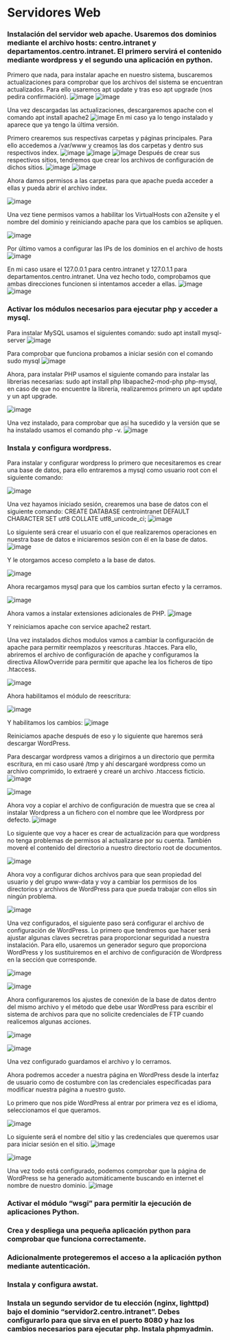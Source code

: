 # Servidores Web

### Instalación del servidor web apache. Usaremos dos dominios mediante el archivo hosts: centro.intranet y departamentos.centro.intranet. El primero servirá el contenido mediante wordpress y el segundo una aplicación en python.
Primero que nada, para instalar apache en nuestro sistema, buscaremos actualizaciones para comprobar que los archivos del sistema se encuentran actualizados. Para ello usaremos apt update y tras eso apt upgrade (nos pedira confirmación).
![image](https://github.com/DaniMa02/SREI-2-ASIR/assets/47284389/c91f0db6-6250-445b-b57c-07912b2e1786)
![image](https://github.com/DaniMa02/SREI-2-ASIR/assets/47284389/7db8a2f2-b7b3-4377-8aa4-cf60478908e3)

Una vez descargadas las actualizaciones, descargaremos apache con el comando apt install apache2
![image](https://github.com/DaniMa02/SREI-2-ASIR/assets/47284389/59dae303-853a-41b4-9a40-4b391df662a7)
En mi caso ya lo tengo instalado y aparece que ya tengo la última versión.  

Primero crearemos sus respectivas carpetas y páginas principales. Para ello accedemos a /var/www y creamos las dos carpetas y dentro sus respectivos index.
![image](https://github.com/DaniMa02/SREI-2-ASIR/assets/47284389/fa7180e3-3755-45c5-b2b7-1983f1031103)
![image](https://github.com/DaniMa02/SREI-2-ASIR/assets/47284389/6ad10bfe-c463-4349-bccd-4ca7126cd5c0)
![image](https://github.com/DaniMa02/SREI-2-ASIR/assets/47284389/39e24f1a-1d7b-4d3a-830b-7b4dc91f7d24)
Después de crear sus respectivos sitios, tendremos que crear los archivos de configuración de dichos sitios.
![image](https://github.com/DaniMa02/SREI-2-ASIR/assets/47284389/2687b153-aa94-4ded-b459-df77282dfadc)
![image](https://github.com/DaniMa02/SREI-2-ASIR/assets/47284389/6d1d7179-c681-45d1-ade4-54e627281a5f)

Ahora damos permisos a las carpetas para que apache pueda acceder a ellas y pueda abrir el archivo index.

![image](https://github.com/DaniMa02/SREI-2-ASIR/assets/47284389/8945e739-90ac-4a89-9c77-2569bd860227)

Una vez tiene permisos vamos a habilitar los VirtualHosts con a2ensite y el nombre del dominio y reiniciando apache para que los cambios se apliquen.

![image](https://github.com/DaniMa02/SREI-2-ASIR/assets/47284389/954835ce-365a-4d50-b420-d3b1420c62cc)

Por último vamos a configurar las IPs de los dominios en el archivo de hosts
![image](https://github.com/DaniMa02/SREI-2-ASIR/assets/47284389/b7cdb0b6-86ec-427c-b466-55d4bb79f0e7)

En mi caso usare el 127.0.0.1 para centro.intranet y 127.0.1.1 para departamentos.centro.intranet.
Una vez hecho todo, comprobamos que ambas direcciones funcionen si intentamos acceder a ellas.
![image](https://github.com/DaniMa02/SREI-2-ASIR/assets/47284389/d37c1bcc-48a5-431b-986c-1285babcc1bb)
![image](https://github.com/DaniMa02/SREI-2-ASIR/assets/47284389/4fb8b884-08d0-441a-a74a-473df91b352f)


### Activar los módulos necesarios para ejecutar php y acceder a mysql.

Para instalar MySQL usamos el siguientes comando:
sudo apt install mysql-server
![image](https://github.com/DaniMa02/SREI-2-ASIR/assets/47284389/1bc03a28-2a84-48a5-91b7-fa876776fc9b)


Para comprobar que funciona probamos a iniciar sesión con el comando sudo mysql
![image](https://github.com/DaniMa02/SREI-2-ASIR/assets/47284389/b59ce719-a7d5-4aa1-8790-b1747f45bd54)

Ahora, para instalar PHP usamos el siguiente comando para instalar las librerias necesarias:
sudo apt install php libapache2-mod-php php-mysql, en caso de que no encuentre la librería, realizaremos primero un apt update y un apt upgrade.

![image](https://github.com/DaniMa02/SREI-2-ASIR/assets/47284389/fb0523dc-5197-4a08-8950-742f8ef59c3f)

Una vez instalado, para comprobar que así ha sucedido y la versión que se ha instalado usamos el comando php -v.
![image](https://github.com/DaniMa02/SREI-2-ASIR/assets/47284389/e1598a1f-4101-4d58-9cd9-05a4aeb94890)


### Instala y configura wordpress.

Para instalar y configurar wordpress lo primero que necesitaremos es crear una base de datos, para ello entraremos a mysql como usuario root con el siguiente comando:

![image](https://github.com/DaniMa02/SREI-2-ASIR/assets/47284389/7ded5977-cc79-4098-bef9-3fd907f6a3be)

Una vez hayamos iniciado sesión, crearemos una base de datos con el siguiente comando:
CREATE DATABASE centrointranet DEFAULT CHARACTER SET utf8 COLLATE utf8_unicode_ci;
![image](https://github.com/DaniMa02/SREI-2-ASIR/assets/47284389/b87e2ad6-ba8a-48db-bd6b-a70e982d8f9c)

Lo siguiente será crear el usuario con el que realizaremos operaciones en nuestra base de datos e iniciaremos sesión con él en la base de datos.
![image](https://github.com/DaniMa02/SREI-2-ASIR/assets/47284389/21e03c96-ca71-4e71-b430-6bb931b2d75a)

Y le otorgamos acceso completo a la base de datos.

![image](https://github.com/DaniMa02/SREI-2-ASIR/assets/47284389/bab0e1d6-6178-40e5-a1b9-8c8b6a1237d4)

Ahora recargamos mysql para que los cambios surtan efecto y la cerramos.

![image](https://github.com/DaniMa02/SREI-2-ASIR/assets/47284389/1fc7629f-aca0-4838-bdf2-73e78c05c492)

Ahora vamos a instalar extensiones adicionales de PHP.
![image](https://github.com/DaniMa02/SREI-2-ASIR/assets/47284389/3255228d-709d-4323-a568-7bef38e2093c)

Y reiniciamos apache con service apache2 restart.

Una vez instalados dichos modulos vamos a cambiar la configuración de apache para permitir reemplazos y reescrituras .htacces. Para ello, abriremos el archivo de configuración de apache y configuramos la directiva AllowOverride para permitir que apache lea los ficheros de tipo .htaccess.

![image](https://github.com/DaniMa02/SREI-2-ASIR/assets/47284389/de62899f-ff7d-44b5-b020-d01d763d014e)

Ahora habilitamos el módulo de reescritura:

![image](https://github.com/DaniMa02/SREI-2-ASIR/assets/47284389/f62ef764-9ea2-4332-bbfc-137e7fb76436)

Y habilitamos los cambios:
![image](https://github.com/DaniMa02/SREI-2-ASIR/assets/47284389/dcc91447-ea15-40f3-a789-da387168421c)

Reiniciamos apache después de eso y lo siguiente que haremos será descargar WordPress.

Para descargar wordpress vamos a dirigirnos a un directorio que permita escritura, en mi caso usaré /tmp y ahí descargaré wordpress como un archivo comprimido, lo extraeré y crearé un archivo .htaccess ficticio.  
![image](https://github.com/DaniMa02/SREI-2-ASIR/assets/47284389/e40d4093-3740-4a0a-b0e8-b6185d12069a)

![image](https://github.com/DaniMa02/SREI-2-ASIR/assets/47284389/aab2c6c9-f5a0-4acf-b5f9-baf1b8a3c2c4)

Ahora voy a copiar el archivo de configuración de muestra que se crea al instalar Wordpress a un fichero con el nombre que lee Wordpress por defecto.
![image](https://github.com/DaniMa02/SREI-2-ASIR/assets/47284389/454e78ee-466b-4814-9400-bc0e812d1151)

Lo siguiente que voy a hacer es crear de actualización para que wordpress no tenga problemas de permisos al actualizarse por su cuenta. También moveré el contenido del directorio a nuestro directorio root de documentos.

![image](https://github.com/DaniMa02/SREI-2-ASIR/assets/47284389/df828f61-d88b-4735-8626-7ddcab53c1ae)

Ahora voy a configurar dichos archivos para que sean propiedad del usuario y del grupo www-data y voy a cambiar los permisos de los directorios y archivos de WordPress para que pueda trabajar con ellos sin ningún problema.

![image](https://github.com/DaniMa02/SREI-2-ASIR/assets/47284389/394fed29-29a1-4dfa-a3d5-77685ee5862d)

Una vez configurados, el siguiente paso será configurar el archivo de configuración de WordPress. Lo primero que tendremos que hacer será ajustar algunas claves secretras para proporcionar seguridad a nuestra instalación. Para ello, usaremos un generador seguro que proporciona WordPress y los sustituiremos en el archivo de configuración de Wordpress en la sección que corresponde.

![image](https://github.com/DaniMa02/SREI-2-ASIR/assets/47284389/a1ead698-c847-4c3a-9520-eaa7a4430615)

![image](https://github.com/DaniMa02/SREI-2-ASIR/assets/47284389/636d07ef-24fe-4fb6-b3da-b17febef3c3c)

Ahora configuraremos los ajustes de conexión de la base de datos dentro del mismo archivo y el método que debe usar WordPress para escribir el sistema de archivos para que no solicite credenciales de FTP cuando realicemos algunas acciones.

![image](https://github.com/DaniMa02/SREI-2-ASIR/assets/47284389/49a75427-8566-42ad-88b4-5ad4f1d0c3e9)

![image](https://github.com/DaniMa02/SREI-2-ASIR/assets/47284389/5a2dd347-216a-4c30-bb73-73b23580492b)

Una vez configurado guardamos el archivo y lo cerramos.

Ahora podremos acceder a nuestra página en WordPress desde la interfaz de usuario como de costumbre con las credenciales especificadas para modificar nuestra página a nuestro gusto.

Lo primero que nos pide WordPress al entrar por primera vez es el idioma, seleccionamos el que queramos.

![image](https://github.com/DaniMa02/SREI-2-ASIR/assets/47284389/bfd927be-5664-497e-a44d-df4efd1c3995)

Lo siguiente será el nombre del sitio y las credenciales que queremos usar para iniciar sesión en el sitio.
![image](https://github.com/DaniMa02/SREI-2-ASIR/assets/47284389/2071f51c-805d-4b17-88c4-0ef646146dc9)

![image](https://github.com/DaniMa02/SREI-2-ASIR/assets/47284389/77797078-357a-4d80-833b-703684011e4a)

Una vez todo está configurado, podemos comprobar que la página de WordPress se ha generado automáticamente buscando en internet el nombre de nuestro dominio.
![image](https://github.com/DaniMa02/SREI-2-ASIR/assets/47284389/e4bf7751-9e6b-4856-9163-83805346bfae)

### Activar el módulo “wsgi” para permitir la ejecución de aplicaciones Python.
### Crea y despliega una pequeña aplicación python para comprobar que funciona correctamente.
### Adicionalmente protegeremos el acceso a la aplicación python mediante autenticación.
### Instala y configura awstat.
### Instala un segundo servidor de tu elección (nginx, lighttpd) bajo el dominio “servidor2.centro.intranet”. Debes configurarlo para que sirva en el puerto 8080 y haz los cambios necesarios para ejecutar php. Instala phpmyadmin.
